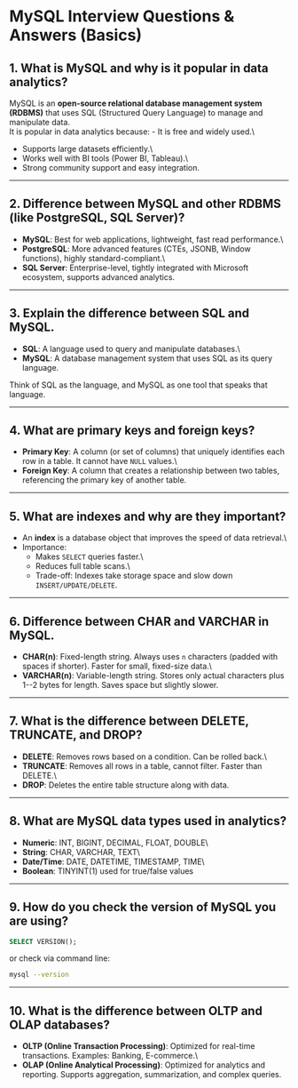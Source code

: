 # MySQL Interview Questions & Answers (Basics)

## 1. What is MySQL and why is it popular in data analytics?

MySQL is an **open-source relational database management system
(RDBMS)** that uses SQL (Structured Query Language) to manage and
manipulate data.\
It is popular in data analytics because: - It is free and widely used.\
- Supports large datasets efficiently.\
- Works well with BI tools (Power BI, Tableau).\
- Strong community support and easy integration.

------------------------------------------------------------------------

## 2. Difference between MySQL and other RDBMS (like PostgreSQL, SQL Server)?

-   **MySQL**: Best for web applications, lightweight, fast read
    performance.\
-   **PostgreSQL**: More advanced features (CTEs, JSONB, Window
    functions), highly standard-compliant.\
-   **SQL Server**: Enterprise-level, tightly integrated with Microsoft
    ecosystem, supports advanced analytics.

------------------------------------------------------------------------

## 3. Explain the difference between SQL and MySQL.

-   **SQL**: A language used to query and manipulate databases.\
-   **MySQL**: A database management system that uses SQL as its query
    language.

Think of SQL as the language, and MySQL as one tool that speaks that
language.

------------------------------------------------------------------------

## 4. What are primary keys and foreign keys?

-   **Primary Key**: A column (or set of columns) that uniquely
    identifies each row in a table. It cannot have `NULL` values.\
-   **Foreign Key**: A column that creates a relationship between two
    tables, referencing the primary key of another table.

------------------------------------------------------------------------

## 5. What are indexes and why are they important?

-   An **index** is a database object that improves the speed of data
    retrieval.\
-   Importance:
    -   Makes `SELECT` queries faster.\
    -   Reduces full table scans.\
    -   Trade-off: Indexes take storage space and slow down
        `INSERT/UPDATE/DELETE`.

------------------------------------------------------------------------

## 6. Difference between CHAR and VARCHAR in MySQL.

-   **CHAR(n)**: Fixed-length string. Always uses `n` characters (padded
    with spaces if shorter). Faster for small, fixed-size data.\
-   **VARCHAR(n)**: Variable-length string. Stores only actual
    characters plus 1--2 bytes for length. Saves space but slightly
    slower.

------------------------------------------------------------------------

## 7. What is the difference between DELETE, TRUNCATE, and DROP?

-   **DELETE**: Removes rows based on a condition. Can be rolled back.\
-   **TRUNCATE**: Removes all rows in a table, cannot filter. Faster
    than DELETE.\
-   **DROP**: Deletes the entire table structure along with data.

------------------------------------------------------------------------

## 8. What are MySQL data types used in analytics?

-   **Numeric**: INT, BIGINT, DECIMAL, FLOAT, DOUBLE\
-   **String**: CHAR, VARCHAR, TEXT\
-   **Date/Time**: DATE, DATETIME, TIMESTAMP, TIME\
-   **Boolean**: TINYINT(1) used for true/false values

------------------------------------------------------------------------

## 9. How do you check the version of MySQL you are using?

``` sql
SELECT VERSION();
```

or check via command line:

``` bash
mysql --version
```

------------------------------------------------------------------------

## 10. What is the difference between OLTP and OLAP databases?

-   **OLTP (Online Transaction Processing)**: Optimized for real-time
    transactions. Examples: Banking, E-commerce.\
-   **OLAP (Online Analytical Processing)**: Optimized for analytics and
    reporting. Supports aggregation, summarization, and complex queries.
